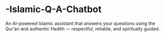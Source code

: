 # -Islamic-Q-A-Chatbot
An AI-powered Islamic assistant that answers your questions using the Qur’an and authentic Hadith — respectful, reliable, and spiritually guided.
